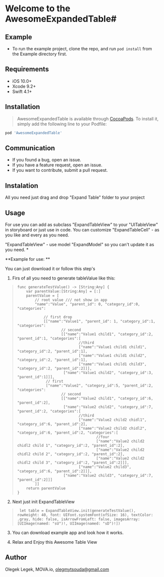 # Welcome to the AwesomeExpandedTable# 

## Example

* To run the example project, clone the repo, and run `pod install` from the Example directory first.

## Requirements ##
* iOS 10.0+
* Xcode 9.2+
* Swift 4.1+

## Installation

>AwesomeExpandedTable is available through [CocoaPods](https://cocoapods.org). To install
it, simply add the following line to your Podfile:

```ruby
pod 'AwesomeExpandedTable'
```


## Communication ## 
* If you found a bug, open an issue.
* If you have a feature request, open an issue.
* If you want to contribute, submit a pull request.

## Instalation ##

All you need just drag and drop "Expand Table" folder to your project

## Usage ##

For use you can add as subclass "ExpandTableView" to your "UITableView" in storyboard or just use in code.
You can customize "ExpandTableCell" - as you like and every as you need.

"ExpandTableView" - use model "ExpandModel" so you can't update it as you need.
*

**Example for use: **

You can just download it or follow this step's

1) Firs of all you need to generate tableValue like this:

>     func generateTestValue() -> [String:Any] {
>         var parentValue:[String:Any] = [:]
>         parentValue = [
>             // root value /// not show in app
>             "name":"Value", "parent_id": 0, "category_id":0, "categories":
>                 
>                 // first drop
>                 [["name":"Value1", "parent_id": 1, "category_id":1, "categories":
>                         // second
>                         [["name":"Value1 child1", "category_id":2, "parent_id":1, "categories":[
>                                 //third
>                                 ["name":"Value1 child1 child1", "category_id":2, "parent_id":1],
>                                 ["name":"Value1 child1 child2", "category_id":2, "parent_id":1],
>                                 ["name":"Value1 child1 child3", "category_id":2, "parent_id":2]]],
>                          ["name":"Value1 child2", "category_id":3, "parent_id":1]]],
>                  // first
>                  ["name":"Value2", "category_id":5, "parent_id":2, "categories":
>                         // second
>                         [["name":"Value2 child1", "category_id":6, "parent_id":2],
>                          ["name":"Value2 child2", "category_id":7, "parent_id":2, "categories":[
>                                 //third
>                                 ["name":"Value2 child2 chidl1", "category_id":6, "parent_id":2],
>                                 ["name":"Value2 child2 chidl2", "category_id":6, "parent_id":2, "categories":[
>                                         //four
>                                         ["name":"Value2 child2 chidl2 child 1", "category_id":2, "parent_id":2],
>                                         ["name":"Value2 child2 chidl2 child 2", "category_id":2, "parent_id":2],
>                                         ["name":"Value2 child2 chidl2 child 3", "category_id":2, "parent_id":2]]],
>                                 ["name":"Value2 child3", "category_id":6, "parent_id":2]]],
>                          ["name":"Value2 child3", "category_id":7, "parent_id":2]]]
>             ]]
>         return parentValue
>     }


2) Next just init ExpandTableView

>      let table = ExpandTableView.init(generateTestValue(), rowHeight: 40, font: UIFont.systemFont(ofSize: 16), textColor: .gray, hide: false, isArrowFromLeft: false, imagesArray:[UIImage(named: "sU")!, UIImage(named: "sD")!])

3) You can download example app and look how it works.

4) Relax and Enjoy this Awesome Table View

## Author

Olegek Legek, MOVA.io, olegmytsouda@gmail.com
